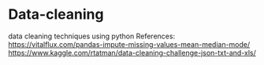 # Data-cleaning
data cleaning techniques using python
References:
https://vitalflux.com/pandas-impute-missing-values-mean-median-mode/
https://www.kaggle.com/rtatman/data-cleaning-challenge-json-txt-and-xls/
